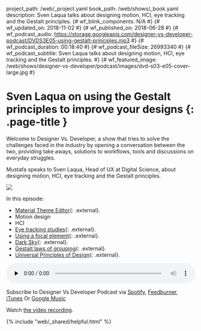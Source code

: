 project_path: /web/_project.yaml
book_path: /web/shows/_book.yaml
description: Sven Laqua talks about designing motion, HCI, eye tracking and the Gestalt principles.
{# wf_blink_components: N/A #}
{# wf_updated_on: 2018-11-02 #}
{# wf_published_on: 2018-06-28 #}
{# wf_podcast_audio: https://storage.googleapis.com/designer-vs-developer-podcast/DVDS3E05-using-gestalt-principles.mp3 #}
{# wf_podcast_duration: 00:18:40 #}
{# wf_podcast_fileSize: 26993340 #}
{# wf_podcast_subtitle: Sven Laqua talks about designing motion, HCI, eye tracking and the Gestalt principles. #}
{# wf_featured_image: /web/shows/designer-vs-developer/podcast/images/dvd-s03-e05-cover-large.jpg #}


# Sven Laqua on using the Gestalt principles to improve your designs {: .page-title }

Welcome to Designer Vs. Developer, a show that tries to solve the
challenges faced in the industry by opening a conversation between
the two, providing take aways, solutions to workflows, tools and
discussions on everyday struggles.

Mustafa speaks to Sven Laqua, Head of UX at Digital Science, about
designing motion, HCI, eye tracking and the Gestalt principles.

<img
src="/web/shows/designer-vs-developer/podcast/images/dvd-s03-e05-cover.jpg"
class="attempt-right">

In this episode:

* [Material Theme Editor](http://bit.ly/2IBNsZO){: .external}.
* Motion design
* HCI
* [Eye tracking studies](http://bit.ly/2MyImjD){: .external}.
* [Using a focal element](http://bit.ly/2KwDye5){: .external}.
* [Dark Sky](http://bit.ly/2KkURT4){: .external}.
* [Gestalt laws of grouping](http://bit.ly/2z1c2UO){: .external}.
* [Universal Principles of Design](http://bit.ly/2IGUJrG){: .external}.

<audio style="width: 100%"
src="https://storage.googleapis.com/designer-vs-developer-podcast/
DVDS3E05-using-gestalt-principles.mp3"
controls preload="none">

Subscribe to Designer Vs Developer Podcast via
<a href="http://bit.ly/mustafaOnSpotify">Spotify</a>,
<a href="https://goo.gl/USHXv8">Feedburner</a>,
<a href="https://goo.gl/1E9U0G">iTunes</a> Or
<a href="https://goo.gl/qCBlST">
Google Music</a>

Watch <a href="https://www.youtube.com/playlist?list=PLNYkxOF6rcIC60856GnLEV5GQXMxc9ByJ">
the video recording</a>.

{% include "web/_shared/helpful.html" %}